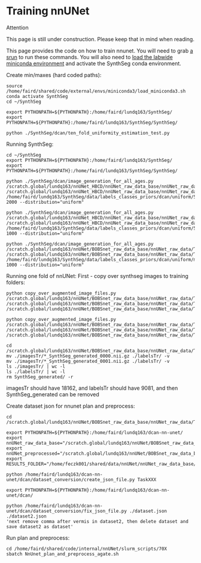 # Training nnUNet

<div class="admonition attention">
    <p class="first admonition-title">Attention</p>
    <p class="last">
        This page is still under construction. Please keep that in mind when reading.
    </p>
</div>

This page provides the code on how to train nnunet. You will need to grab [a srun](slurm-params.md#srun) to run these commands. You will also need to [load the labwide miniconda environment](miniconda.md) and activate the SynthSeg conda environment. 

Create min/maxes (hard coded paths):

```
source /home/faird/shared/code/external/envs/miniconda3/load_miniconda3.sh
conda activate SynthSeg
cd ~/SynthSeg

export PYTHONPATH=${PYTHONPATH}:/home/faird/lundq163/SynthSeg/
export PYTHONPATH=${PYTHONPATH}:/home/faird/lundq163/SynthSeg/SynthSeg/

python ./SynthSeg/dcan/ten_fold_uniformity_estimation_test.py
```

Running SynthSeg:

```
cd ~/SynthSeg
export PYTHONPATH=${PYTHONPATH}:/home/faird/lundq163/SynthSeg/
export PYTHONPATH=${PYTHONPATH}:/home/faird/lundq163/SynthSeg/SynthSeg/

python ./SynthSeg/dcan/image_generation_for_all_ages.py /scratch.global/lundq163/nnUNet_HBCD/nnUNet_raw_data_base/nnUNet_raw_data/Task528/ /scratch.global/lundq163/nnUNet_HBCD/nnUNet_raw_data_base/nnUNet_raw_data/Task528/SynthSeg_generated/ /home/faird/lundq163/SynthSeg/data/labels_classes_priors/dcan/uniform/528/mins_maxes.npy 2000 --distribution="uniform"

python ./SynthSeg/dcan/image_generation_for_all_ages.py /scratch.global/lundq163/nnUNet_HBCD/nnUNet_raw_data_base/nnUNet_raw_data/Task527_HBCD/ /scratch.global/lundq163/nnUNet_HBCD/nnUNet_raw_data_base/nnUNet_raw_data/Task527_HBCD/SynthSeg_generated/ /home/faird/lundq163/SynthSeg/data/labels_classes_priors/dcan/uniform/527/mins_maxes.npy 1000 --distribution="uniform"

python ./SynthSeg/dcan/image_generation_for_all_ages.py /scratch.global/lundq163/nnUNet/BOBSnet_raw_data_base/nnUNet_raw_data/Task700_T1_T2_Fold0/ /scratch.global/lundq163/nnUNet/BOBSnet_raw_data_base/nnUNet_raw_data/Task700_T1_T2_Fold0/SynthSeg_generated/ /home/faird/lundq163/SynthSeg/data/labels_classes_priors/dcan/uniform/mins_maxes_fold_0.npy 1000 --distribution="uniform"
```

Running one fold of nnUNet:
First - copy over synthseg images to training folders:

```
python copy_over_augmented_image_files.py /scratch.global/lundq163/nnUNet/BOBSnet_raw_data_base/nnUNet_raw_data/Task70X/SynthSeg_generated/images/ /scratch.global/lundq163/nnUNet/BOBSnet_raw_data_base/nnUNet_raw_data/Task70X/imagesTr/ /scratch.global/lundq163/nnUNet/BOBSnet_raw_data_base/nnUNet_raw_data/Task70X/labelsTr/

python copy_over_augmented_image_files.py /scratch.global/lundq163/nnUNet/BOBSnet_raw_data_base/nnUNet_raw_data/Task70X/SynthSeg_generated/labels/ /scratch.global/lundq163/nnUNet/BOBSnet_raw_data_base/nnUNet_raw_data/Task70X/imagesTr/ /scratch.global/lundq163/nnUNet/BOBSnet_raw_data_base/nnUNet_raw_data/Task70X/labelsTr/

cd /scratch.global/lundq163/nnUNet/BOBSnet_raw_data_base/nnUNet_raw_data/Task70X/
mv ./imagesTr/*_SynthSeg_generated_0000.nii.gz ./labelsTr/ -v
mv ./imagesTr/*_SynthSeg_generated_0001.nii.gz ./labelsTr/ -v
ls ./imagesTr/ | wc -l
ls ./labelsTr/ | wc -l
rm SynthSeg_generated/ -r
```
imagesTr should have 18162, and labelsTr should have 9081, and then SynthSeg_generated can be removed


Create dataset json for nnunet plan and preprocess:

```
cd /scratch.global/lundq163/nnUNet/BOBSnet_raw_data_base/nnUNet_raw_data/Task700/

export PYTHONPATH=${PYTHONPATH}:/home/faird/lundq163/dcan-nn-unet/
export nnUNet_raw_data_base="/scratch.global/lundq163/nnUNet/BOBSnet_raw_data_base/"
export nnUNet_preprocessed="/scratch.global/lundq163/nnUNet/BOBSnet_raw_data_base/nnUNet_preprocessed/"
export RESULTS_FOLDER="/home/feczk001/shared/data/nnUNet/nnUNet_raw_data_base/nnUNet_trained_models"

python /home/faird/lundq163/dcan-nn-unet/dcan/dataset_conversion/create_json_file.py TaskXXX

export PYTHONPATH=${PYTHONPATH}:/home/faird/lundq163/dcan-nn-unet/dcan/

python /home/faird/lundq163/dcan-nn-unet/dcan/dataset_conversion/fix_json_file.py ./dataset.json ./dataset2.json
'next remove comma after vermis in dataset2, then delete dataset and save dataset2 as dataset'
```

Run plan and preprocess:

```
cd /home/faird/shared/code/internal/nnUNet/slurm_scripts/70X
sbatch NnUnet_plan_and_preprocess_agate.sh
```